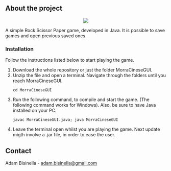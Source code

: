 ## About the project
<p align="center">
  <img src="https://github.com/andeteika/MorraCinese/blob/main/screenshot.png">
</p>
A simple Rock Scissor Paper game, developed in Java. It is possible to save games and open previous saved ones.

### Installation
Follow the instructions listed below to start playing the game.
1. Download the whole repository or just the folder MorraCineseGUI.
2. Unzip the file and open a terminal. Navigate through the folders until you reach MorraCineseGUI.
   ```
   cd MorraCineseGUI
   ```
3. Run the following command, to compile and start the game. (The following command works for Windows). Also, be sure to have Java installed on your PC.
   ```
   javac MorraCineseGUI.java; java MorraCineseGUI
   ```
4. Leave the terminal open whilst you are playing the game. Next update migth involve a .jar file, in order to ease the user.

## Contact
Adam Bisinella - adam.bisinella@gmail.com
